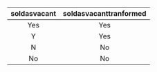 |soldasvacant  |soldasvacanttranformed |
|:------------:|:---------------------:|
|     Yes      |Yes                    |
|      Y       |Yes                    |
|      N       |No                     |
|     No       |No                     |
